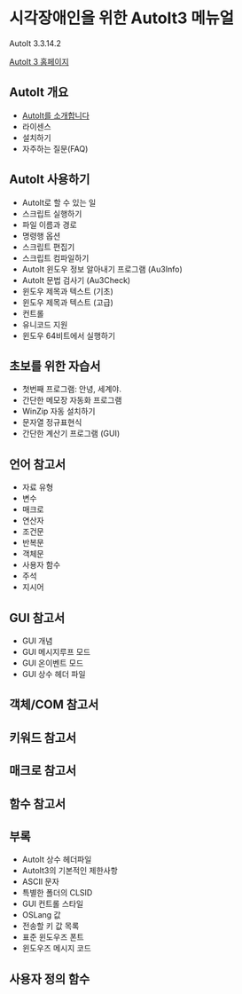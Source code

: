 ﻿# 시각장애인을 위한 AutoIt3 메뉴얼

AutoIt 3.3.14.2  

[AutoIt 3 홈페이지](http://www.autoitscript.com)

## AutoIt 개요

- [AutoIt를 소개합니다](/1-outline/01-intro.md)
- 라이센스
- 설치하기
- 자주하는 질문(FAQ)

## AutoIt 사용하기

- AutoIt로 할 수 있는 일
- 스크립트 실행하기
- 파일 이름과 경로
- 명령행 옵션
- 스크립트 편집기
- 스크립트 컴파일하기
- AutoIt 윈도우 정보 알아내기 프로그램 (Au3Info)
- AutoIt 문법 검사기 (Au3Check)
- 윈도우 제목과 텍스트 (기초)
- 윈도우 제목과 텍스트 (고급)
- 컨트롤
- 유니코드 지원
- 윈도우 64비트에서 실행하기

## 초보를 위한 자습서

- 첫번째 프로그램: 안녕, 세계야.
- 간단한 메모장 자동화 프로그램
- WinZip 자동 설치하기
- 문자열 정규표현식
- 간단한 계산기 프로그램 (GUI)

## 언어 참고서

- 자료 유형
- 변수
- 매크로
- 연산자
- 조건문
- 반복문
- 객체문
- 사용자 함수
- 주석
- 지시어

##  GUI 참고서
-  GUI 개념
- GUI 메시지루프 모드
- GUI 온이벤트 모드
- GUI 상수 헤더 파일

## 객체/COM 참고서

## 키워드 참고서

## 매크로 참고서

## 함수 참고서

## 부록
- AutoIt 상수 헤더파일
- AutoIt3의 기본적인 제한사항
- ASCII 문자
- 특별한 폴더의 CLSID
- GUI 컨트롤 스타일
- OSLang 값
- 전송할 키 값 목록
- 표준 윈도우즈 폰트
- 윈도우즈 메시지 코드

## 사용자 정의 함수
